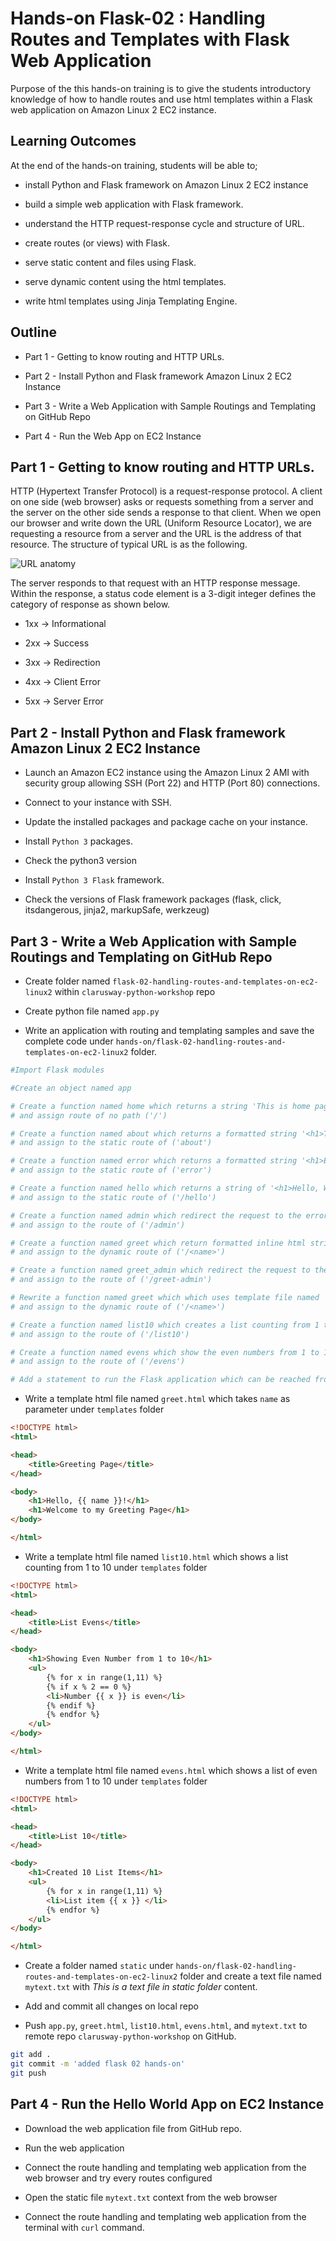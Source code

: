 # Hands-on Flask-02 : Handling Routes and Templates with Flask Web Application

Purpose of the this hands-on training is to give the students introductory knowledge of how to handle routes and use html templates within a Flask web application on Amazon Linux 2 EC2 instance. 

## Learning Outcomes

At the end of the hands-on training, students will be able to;

- install Python and Flask framework on Amazon Linux 2 EC2 instance

- build a simple web application with Flask framework.

- understand the HTTP request-response cycle and structure of URL.

- create routes (or views) with Flask.

- serve static content and files using Flask.

- serve dynamic content using the html templates.

- write html templates using Jinja Templating Engine.

## Outline

- Part 1 - Getting to know routing and HTTP URLs.

- Part 2 - Install Python and Flask framework Amazon Linux 2 EC2 Instance 

- Part 3 - Write a Web Application with Sample Routings and Templating on GitHub Repo

- Part 4 - Run the Web App on EC2 Instance

## Part 1 - Getting to know routing and HTTP URLs.

HTTP (Hypertext Transfer Protocol) is a request-response protocol. A client on one side (web browser) asks or requests something from a server and the server on the other side sends a response to that client. When we open our browser and write down the URL (Uniform Resource Locator), we are requesting a resource from a server and the URL is the address of that resource. The structure of typical URL is as the following.

![URL anatomy](./url-structure.png)

The server responds to that request with an HTTP response message. Within the response, a status code element is a 3-digit integer defines the category of response as shown below.

- 1xx -> Informational

- 2xx -> Success

- 3xx -> Redirection

- 4xx -> Client Error

- 5xx -> Server Error

## Part 2 - Install Python and Flask framework Amazon Linux 2 EC2 Instance 

- Launch an Amazon EC2 instance using the Amazon Linux 2 AMI with security group allowing SSH (Port 22) and HTTP (Port 80) connections.

- Connect to your instance with SSH.

- Update the installed packages and package cache on your instance.

- Install `Python 3` packages.

- Check the python3 version

- Install `Python 3 Flask` framework.

- Check the versions of Flask framework packages (flask, click, itsdangerous, jinja2, markupSafe, werkzeug)

## Part 3 - Write a Web Application with Sample Routings and Templating on GitHub Repo

- Create folder named `flask-02-handling-routes-and-templates-on-ec2-linux2` within `clarusway-python-workshop` repo

- Create python file named `app.py`

- Write an application with routing and templating samples and save the complete code under `hands-on/flask-02-handling-routes-and-templates-on-ec2-linux2` folder.

```python
#Import Flask modules

#Create an object named app 

# Create a function named home which returns a string 'This is home page for no path, <h1> Welcome Home</h1>' 
# and assign route of no path ('/')

# Create a function named about which returns a formatted string '<h1>This is my about page </h1>' 
# and assign to the static route of ('about')

# Create a function named error which returns a formatted string '<h1>Either you encountered an error or you are not authorized.</h1>' 
# and assign to the static route of ('error')

# Create a function named hello which returns a string of '<h1>Hello, World! </h1>' 
# and assign to the static route of ('/hello')

# Create a function named admin which redirect the request to the error path 
# and assign to the route of ('/admin')

# Create a function named greet which return formatted inline html string 
# and assign to the dynamic route of ('/<name>')

# Create a function named greet_admin which redirect the request to the hello path with param of 'Master Admin!!!!' 
# and assign to the route of ('/greet-admin')

# Rewrite a function named greet which which uses template file named `greet.html` under `templates` folder 
# and assign to the dynamic route of ('/<name>')

# Create a function named list10 which creates a list counting from 1 to 10 within `list10.html` 
# and assign to the route of ('/list10')

# Create a function named evens which show the even numbers from 1 to 10 within `evens.html` 
# and assign to the route of ('/evens')

# Add a statement to run the Flask application which can be reached from any host on port 80.
```

- Write a template html file named `greet.html` which takes `name` as parameter under `templates` folder 
```html
<!DOCTYPE html>
<html>

<head>
    <title>Greeting Page</title>
</head>

<body>
    <h1>Hello, {{ name }}!</h1>
    <h1>Welcome to my Greeting Page</h1>
</body>

</html>
```
- Write a template html file named `list10.html` which shows a list counting from 1 to 10 under `templates` folder 
```html
<!DOCTYPE html>
<html>

<head>
    <title>List Evens</title>
</head>

<body>
    <h1>Showing Even Number from 1 to 10</h1>
    <ul>
        {% for x in range(1,11) %}
        {% if x % 2 == 0 %}
        <li>Number {{ x }} is even</li>
        {% endif %}
        {% endfor %}
    </ul>
</body>

</html>
```
- Write a template html file named `evens.html` which shows a list of even numbers from 1 to 10 under `templates` folder 
```html
<!DOCTYPE html>
<html>

<head>
    <title>List 10</title>
</head>

<body>
    <h1>Created 10 List Items</h1>
    <ul>
        {% for x in range(1,11) %}
        <li>List item {{ x }} </li>
        {% endfor %}
    </ul>
</body>

</html>
```
- Create a folder named `static` under `hands-on/flask-02-handling-routes-and-templates-on-ec2-linux2` folder and create a text file named `mytext.txt` with *This is a text file in static folder* content.

- Add and commit all changes on local repo

- Push `app.py`, `greet.html`, `list10.html`, `evens.html`, and `mytext.txt` to remote repo `clarusway-python-workshop` on GitHub.
```bash
git add .
git commit -m 'added flask 02 hands-on'
git push
```

## Part 4 - Run the Hello World App on EC2 Instance

- Download the web application file from GitHub repo.

- Run the web application

- Connect the route handling and templating web application from the web browser and try every routes configured

- Open the static file `mytext.txt` context from the web browser

- Connect the route handling and templating web application from the terminal with `curl` command.

